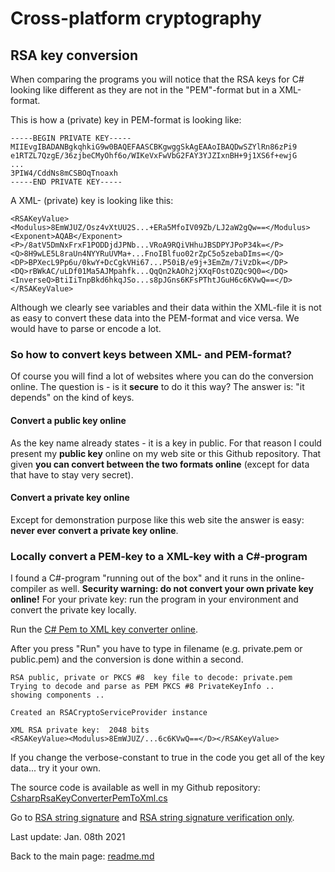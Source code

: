 # Cross-platform cryptography

## RSA key conversion

When comparing the programs you will notice that the RSA keys for C# looking like different as they are not in the "PEM"-format but in a XML-format. 

This is how a (private) key in PEM-format is looking like:

```plaintext
-----BEGIN PRIVATE KEY-----
MIIEvgIBADANBgkqhkiG9w0BAQEFAASCBKgwggSkAgEAAoIBAQDwSZYlRn86zPi9
e1RTZL7QzgE/36zjbeCMyOhf6o/WIKeVxFwVbG2FAY3YJZIxnBH+9j1XS6f+ewjG
...
3PIW4/CddNs8mCSBOqTnoaxh
-----END PRIVATE KEY-----
```

A XML- (private) key is looking like this:

```plaintext
<RSAKeyValue>
<Modulus>8EmWJUZ/Osz4vXtUU2S...+ERa5MfoIV09Zb/LJ2aW2gQw==</Modulus> 
<Exponent>AQAB</Exponent> 
<P>/8atV5DmNxFrxF1PODDjdJPNb...VRoA9RQiVHhuJBSDPYJPoP34k=</P> 
<Q>8H9wLE5L8raUn4NYYRuUVMa+...FnoIBlfuo02rZpC5o5zebaDIms=</Q> 
<DP>BPXecL9Pp6u/0kwY+DcCgkVHi67...P50iB/e9j+3EmZm/7iVzDk=</DP> 
<DQ>rBWkAC/uLDf01Ma5AJMpahfk...QqQn2kAOh2jXXqFOstOZQc9Q0=</DQ> 
<InverseQ>BtiIiTnpBkd6hkqJSo...s8pJGns6KFsPThtJGuH6c6KVwQ==</D> 
</RSAKeyValue>
```

Although we clearly see variables and their data within the XML-file it is not as easy to convert these data into the PEM-format and vice versa. We would have to parse or encode a lot.

### So how to convert keys between XML- and PEM-format? 

Of course you will find a lot of websites where you can do the conversion online. The question is - is it **secure** to do it this way? The answer is: "it depends" on the kind of keys. 

#### Convert a public key online

As the key name already states - it is a key in public. For that reason I could present my **public key** online on my web site or this Github repository. That given **you can convert between the two formats online** (except for data that have to stay very secret).

#### Convert a private key online

Except for demonstration purpose like this web site the answer is easy: **never ever convert a private key online**.

### Locally convert a PEM-key to a XML-key with a C#-program

I found a C#-program "running out of the box" and it runs in the online-compiler as well. **Security warning: do not convert your own private key online!** For your private key: run the program in your environment and convert the private key locally.

Run the [C# Pem to XML key converter online](https://repl.it/@javacrypto/CpcCsharpRsaKeyConverterPemToXml#main.cs).

After you press "Run" you have to type in filename (e.g. private.pem or public.pem) and the conversion is done within a second. 

```plaintext
RSA public, private or PKCS #8  key file to decode: private.pem
Trying to decode and parse as PEM PKCS #8 PrivateKeyInfo ..
showing components ..

Created an RSACryptoServiceProvider instance

XML RSA private key:  2048 bits
<RSAKeyValue><Modulus>8EmWJUZ/...6c6KVwQ==</D></RSAKeyValue>
```

If you change the verbose-constant to true in the code you get all of the key data... try it your own.

The source code is available as well in my Github repository: [CsharpRsaKeyConverterPemToXml.cs](../RsaKeyConversion/CsharpRsaKeyConverterPemToXml.cs)

Go to [RSA string signature](rsa_signature_string.md) and [RSA string signature verification only](rsa_signature_string_verification_only.md).

Last update: Jan. 08th 2021

Back to the main page: [readme.md](../readme.md)